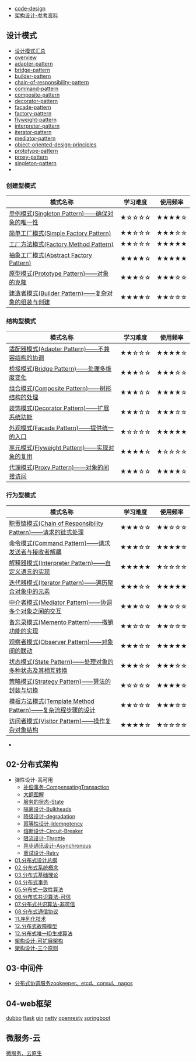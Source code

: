 -   [code-design](docs/software-engineering/06-architecture/code-design.md)
- [架构设计-参考资料](docs/software-engineering/06-architecture/架构设计-参考资料.md)


## 设计模式
- [设计模式汇总](docs/software-engineering/06-architecture/01-DesignPattern/设计模式汇总.md)
- [overview](docs/software-engineering/06-architecture/01-DesignPattern/overview.md)
- [adapter-pattern](docs/software-engineering/06-architecture/01-DesignPattern/adapter-pattern.md)
- [bridge-pattern](docs/software-engineering/06-architecture/01-DesignPattern/bridge-pattern.md)
- [builder-pattern](docs/software-engineering/06-architecture/01-DesignPattern/builder-pattern.md)
- [chain-of-responsibility-pattern](docs/software-engineering/06-architecture/01-DesignPattern/chain-of-responsibility-pattern.md)
- [command-pattern](docs/software-engineering/06-architecture/01-DesignPattern/command-pattern.md)
- [composite-pattern](docs/software-engineering/06-architecture/01-DesignPattern/composite-pattern.md)
- [decorator-pattern](docs/software-engineering/06-architecture/01-DesignPattern/decorator-pattern.md)
- [facade-pattern](docs/software-engineering/06-architecture/01-DesignPattern/facade-pattern.md)
- [factory-pattern](docs/software-engineering/06-architecture/01-DesignPattern/factory-pattern.md)
- [flyweight-pattern](docs/software-engineering/06-architecture/01-DesignPattern/flyweight-pattern.md)
- [interpreter-pattern](docs/software-engineering/06-architecture/01-DesignPattern/interpreter-pattern.md)
- [iterator-pattern](docs/software-engineering/06-architecture/01-DesignPattern/iterator-pattern.md)
- [mediator-pattern](docs/software-engineering/06-architecture/01-DesignPattern/mediator-pattern.md)
- [object-oriented-design-principles](docs/software-engineering/06-architecture/01-DesignPattern/object-oriented-design-principles.md)
- [prototype-pattern](docs/software-engineering/06-architecture/01-DesignPattern/prototype-pattern.md)
- [proxy-pattern](docs/software-engineering/06-architecture/01-DesignPattern/proxy-pattern.md)
- [singleton-pattern](docs/software-engineering/06-architecture/01-DesignPattern/singleton-pattern.md)
- 


### 创建型模式

| 模式名称                                                                                                                 | 学习难度  | 使用频率  |
| -------------------------------------------------------------------------------------------------------------------- | ----- | ----- |
| [单例模式(Singleton Pattern)——确保对象的唯一性](docs/software-engineering/06-architecture/01-DesignPattern/singleton-pattern.md) | ★☆☆☆☆ | ★★★★☆ |
| [简单工厂模式(Simple Factory Pattern)](docs/software-engineering/06-architecture/01-DesignPattern/factory-pattern.md?id=简单工厂模式)                                         | ★★☆☆☆ | ★★★☆☆ |
| [工厂方法模式(Factory Method Pattern)](docs/software-engineering/06-architecture/01-DesignPattern/factory-pattern.md?id=工厂方法模式)                                         | ★★☆☆☆ | ★★★★★ |
| [抽象工厂模式(Abstract  Factory Pattern)](docs/software-engineering/06-architecture/01-DesignPattern/factory-pattern.md?id=抽象工厂模式)                                      | ★★★★☆ | ★★★★★ |
| [原型模式(Prototype Pattern)——对象的克隆](docs/software-engineering/06-architecture/01-DesignPattern/prototype-pattern.md)    | ★★★☆☆ | ★★★☆☆ |
| [建造者模式(Builder Pattern)——复杂对象的组装与创建](docs/software-engineering/06-architecture/01-DesignPattern/builder-pattern.md)  | ★★★★☆ | ★★☆☆☆ |


### 结构型模式

| 模式名称                                                     | 学习难度 | 使用频率 |
| ------------------------------------------------------------ | -------- | -------- |
| [适配器模式(Adapter Pattern)——不兼容结构的协调](docs/software-engineering/06-architecture/01-DesignPattern/adapter-pattern.md) | ★★☆☆☆    | ★★★★☆    |
| [桥接模式(Bridge Pattern)——处理多维度变化](docs/software-engineering/06-architecture/01-DesignPattern/bridge-pattern.md) | ★★★☆☆    | ★★★☆☆    |
| [组合模式(Composite Pattern)——树形结构的处理](docs/software-engineering/06-architecture/01-DesignPattern/composite-pattern.md) | ★★★☆☆    | ★★★★☆    |
| [装饰模式(Decorator Pattern)——扩展系统功能](docs/software-engineering/06-architecture/01-DesignPattern/decorator-pattern.md) | ★★★☆☆    | ★★★☆☆    |
| [外观模式(Facade Pattern)——提供统一的入口](docs/software-engineering/06-architecture/01-DesignPattern/facade-pattern.md) | ★☆☆☆☆    | ★★★★★    |
| [享元模式(Flyweight Pattern)——实现对象的复用](docs/software-engineering/06-architecture/01-DesignPattern/flyweight-pattern.md) | ★★★★☆    | ★☆☆☆☆    |
| [代理模式(Proxy Pattern)——对象的间接访问](docs/software-engineering/06-architecture/01-DesignPattern/proxy-pattern.md) | ★★★☆☆    | ★★★★☆    |


### 行为型模式

| 模式名称                                                     | 学习难度 | 使用频率 |
| ------------------------------------------------------------ | -------- | -------- |
| [职责链模式(Chain of Responsibility Pattern)——请求的链式处理](docs/software-engineering/06-architecture/01-DesignPattern/chain-of-responsibility-pattern.md) | ★★★☆☆    | ★★☆☆☆    |
| [命令模式(Command Pattern)——请求发送者与接收者解耦](docs/software-engineering/06-architecture/01-DesignPattern/command-pattern.md) | ★★★☆☆    | ★★★★☆    |
| [解释器模式(Interpreter Pattern)——自定义语言的实现](docs/software-engineering/06-architecture/01-DesignPattern/interpreter-pattern.md) | ★★★★★    | ★☆☆☆☆    |
| [迭代器模式(Iterator Pattern)——遍历聚合对象中的元素](docs/software-engineering/06-architecture/01-DesignPattern/iterator-pattern.md) | ★★★☆☆    | ★★★★★    |
| [中介者模式(Mediator Pattern)——协调多个对象之间的交互](docs/software-engineering/06-architecture/01-DesignPattern/mediator-pattern.md) | ★★★☆☆    | ★★☆☆☆    |
| [备忘录模式(Memento Pattern)——撤销功能的实现](docs/software-engineering/06-architecture/01-DesignPattern/memento-pattern.md) | ★★☆☆☆    | ★★☆☆☆    |
| [观察者模式(Observer Pattern)——对象间的联动](docs/software-engineering/06-architecture/01-DesignPattern/observer-pattern.md) | ★★★☆☆    | ★★★★★    |
| [状态模式(State Pattern)——处理对象的多种状态及其相互转换](docs/software-engineering/06-architecture/01-DesignPattern/state-pattern.md) | ★★★☆☆    | ★★★☆☆    |
| [策略模式(Strategy Pattern)——算法的封装与切换](docs/software-engineering/06-architecture/01-DesignPattern/strategy-pattern.md) | ★☆☆☆☆    | ★★★★☆    |
| [模板方法模式(Template Method Pattern)——复杂流程步骤的设计](docs/software-engineering/06-architecture/01-DesignPattern/template-method-pattern.md) | ★★☆☆☆    | ★★★☆☆    |
| [访问者模式(Visitor Pattern)——操作复杂对象结构](docs/software-engineering/06-architecture/01-DesignPattern/visitor-pattern.md) | ★★★★☆    | ★☆☆☆☆    |

- 

## 02-分布式架构
- 弹性设计-高可用
	- [补偿事务-CompensatingTransaction](docs/software-engineering/06-architecture/02-分布式与架构/01.弹性设计-高可用/补偿事务-CompensatingTransaction.md)
	- [大纲图解](docs/software-engineering/06-architecture/02-分布式与架构/01.弹性设计-高可用/大纲图解.md)
	- [服务的状态-State](docs/software-engineering/06-architecture/02-分布式与架构/01.弹性设计-高可用/服务的状态-State.md)
	- [隔离设计-Bulkheads](docs/software-engineering/06-architecture/02-分布式与架构/01.弹性设计-高可用/隔离设计-Bulkheads.md)
	- [降级设计-degradation](docs/software-engineering/06-architecture/02-分布式与架构/01.弹性设计-高可用/降级设计-degradation.md)
	- [幂等性设计-Idempotency](docs/software-engineering/06-architecture/02-分布式与架构/01.弹性设计-高可用/幂等性设计-Idempotency.md)
	- [熔断设计-Circuit-Breaker](docs/software-engineering/06-architecture/02-分布式与架构/01.弹性设计-高可用/熔断设计-Circuit-Breaker.md)
	- [限流设计-Throttle](docs/software-engineering/06-architecture/02-分布式与架构/01.弹性设计-高可用/限流设计-Throttle.md)
	- [异步通讯设计-Asynchronous](docs/software-engineering/06-architecture/02-分布式与架构/01.弹性设计-高可用/异步通讯设计-Asynchronous.md)
	- [重试设计-Retry](docs/software-engineering/06-architecture/02-分布式与架构/01.弹性设计-高可用/重试设计-Retry.md)
- [01.分布式设计总纲](docs/software-engineering/06-architecture/02-分布式与架构/01.分布式设计总纲.md)
- [02.分布式系统概念](docs/software-engineering/06-architecture/02-分布式与架构/02.分布式系统概念.md)
- [03.分布式基础理论](docs/software-engineering/06-architecture/02-分布式与架构/03.分布式基础理论.md)
- [04.分布式事务](docs/software-engineering/06-architecture/02-分布式与架构/04.分布式事务.md)
- [05.分布式一致性算法](docs/software-engineering/06-architecture/02-分布式与架构/05.分布式一致性算法.md)
- [06.分布式共识算法-可信](docs/software-engineering/06-architecture/02-分布式与架构/06.分布式共识算法-可信.md)
- [07.分布式共识算法-非可信](docs/software-engineering/06-architecture/02-分布式与架构/07.分布式共识算法-非可信.md)
- [08.分布式通信协议](docs/software-engineering/06-architecture/02-分布式与架构/08.分布式通信协议.md)
- [11.序列化技术](docs/software-engineering/06-architecture/02-分布式与架构/11.序列化技术.md)
- [12.分布式故障模型](docs/software-engineering/06-architecture/02-分布式与架构/12.分布式故障模型.md)
- [12.分布式唯一ID生成算法](docs/software-engineering/06-architecture/02-分布式与架构/12.分布式唯一ID生成算法.md)
- [架构设计-可扩展架构](docs/software-engineering/06-architecture/02-分布式与架构/架构设计-可扩展架构.md)
- [架构设计-三个原则](docs/software-engineering/06-architecture/02-分布式与架构/架构设计-三个原则.md)


## 03-中间件
- [分布式协调服务zookeeper、etcd、consul、nagos](docs/software-engineering/06-architecture/03.中间件/分布式协调服务zookeeper、etcd、consul、nagos.md)

## 04-web框架
[dubbo](docs/software-engineering/06-architecture/04.WEB框架/dubbo.md)
[flask](docs/software-engineering/06-architecture/04.WEB框架/flask.md)
[gin](docs/software-engineering/06-architecture/04.WEB框架/gin.md)
[netty](docs/software-engineering/06-architecture/04.WEB框架/netty.md)
[openresty](docs/software-engineering/06-architecture/04.WEB框架/openresty.md)
[springboot](docs/software-engineering/06-architecture/04.WEB框架/springboot.md)

## 微服务-云
[微服务、云原生](docs/software-engineering/06-architecture/05.微服务云原生/微服务、云原生.md)


